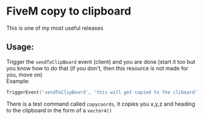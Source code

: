 # FiveM copy to clipboard
 This is one of my most useful releases <br>
## Usage:
Trigger the `sendToClipBoard` event (client) and you are done (start it too but you know how to do that (if you don't, then this resource is not made for you, move on) <br>
Example:
```lua
TriggerEvent('sendToClipBoard', 'this will get copied to the cliboard')
```
There is a test command called `copycoords`, it copies you x,y,z and heading to the clipboard in the form of a `vector4()`
